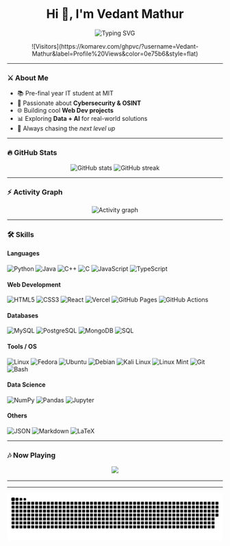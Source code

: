 <!-- Epic GitHub Profile README -->

<h1 align="center">Hi 👋, I'm Vedant Mathur</h1>

<p align="center">
  <img src="https://readme-typing-svg.herokuapp.com?font=Fira+Code&size=24&duration=2500&pause=1000&color=00F720&center=true&vCenter=true&width=600&lines=Pre-Final+Year+IT+Student+%F0%9F%93%9A;Cybersecurity+Enthusiast+%F0%9F%94%90;Web+Developer+%E2%9A%A1;OSINT+Explorer+%F0%9F%95%B5%EF%B8%8F;Always+learning+new+stuff+%F0%9F%92%AB" alt="Typing SVG" />
</p>

<p align="center">
  ![Visitors](https://komarev.com/ghpvc/?username=Vedant-Mathur&label=Profile%20Views&color=0e75b6&style=flat)
</p>

---

### ⚔️ About Me
- 📚 Pre-final year IT student at MIT  
- 🔐 Passionate about **Cybersecurity & OSINT**  
- 🌐 Building cool **Web Dev projects**  
- 📊 Exploring **Data + AI** for real-world solutions  
- 🚀 Always chasing the *next level up*  

---

### 🔥 GitHub Stats
<p align="center">
  <img src="https://github-readme-stats.vercel.app/api?username=Vedant-Mathur&show_icons=true&theme=tokyonight" alt="GitHub stats" height="165"/>
  <img src="https://github-readme-streak-stats.herokuapp.com/?user=Vedant-Mathur&theme=tokyonight" alt="GitHub streak" height="165"/>
</p>

---

### ⚡ Activity Graph
<p align="center">
  <img src="https://github-readme-activity-graph.vercel.app/graph?username=Vedant-Mathur&theme=tokyo-night&hide_border=true" alt="Activity graph"/>
</p>

---

### 🛠️ Skills

#### Languages
![Python](https://img.shields.io/badge/Python-3776AB?style=flat&logo=python&logoColor=white)
![Java](https://img.shields.io/badge/Java-007396?style=flat&logo=java&logoColor=white)
![C++](https://img.shields.io/badge/C++-00599C?style=flat&logo=cplusplus&logoColor=white)
![C](https://img.shields.io/badge/C-00599C?style=flat&logo=c&logoColor=white)
![JavaScript](https://img.shields.io/badge/JavaScript-F7DF1E?style=flat&logo=javascript&logoColor=black)
![TypeScript](https://img.shields.io/badge/TypeScript-3178C6?style=flat&logo=typescript&logoColor=white)

#### Web Development
![HTML5](https://img.shields.io/badge/HTML5-E34F26?style=flat&logo=html5&logoColor=white)
![CSS3](https://img.shields.io/badge/CSS3-1572B6?style=flat&logo=css3&logoColor=white)
![React](https://img.shields.io/badge/React-20232A?style=flat&logo=react&logoColor=61DAFB)
![Vercel](https://img.shields.io/badge/Vercel-000000?style=flat&logo=vercel&logoColor=white)
![GitHub Pages](https://img.shields.io/badge/GitHub%20Pages-222222?style=flat&logo=github&logoColor=white)
![GitHub Actions](https://img.shields.io/badge/GitHub%20Actions-2088FF?style=flat&logo=githubactions&logoColor=white)

#### Databases
![MySQL](https://img.shields.io/badge/MySQL-4479A1?style=flat&logo=mysql&logoColor=white)
![PostgreSQL](https://img.shields.io/badge/PostgreSQL-336791?style=flat&logo=postgresql&logoColor=white)
![MongoDB](https://img.shields.io/badge/MongoDB-47A248?style=flat&logo=mongodb&logoColor=white)
![SQL](https://img.shields.io/badge/SQL-003B57?style=flat&logo=amazon-dynamodb&logoColor=white)

#### Tools / OS
![Linux](https://img.shields.io/badge/Linux-FCC624?style=flat&logo=linux&logoColor=black)
![Fedora](https://img.shields.io/badge/Fedora-294172?style=flat&logo=fedora&logoColor=white)
![Ubuntu](https://img.shields.io/badge/Ubuntu-E95420?style=flat&logo=ubuntu&logoColor=white)
![Debian](https://img.shields.io/badge/Debian-A81D33?style=flat&logo=debian&logoColor=white)
![Kali Linux](https://img.shields.io/badge/Kali%20Linux-557C94?style=flat&logo=kalilinux&logoColor=white)
![Linux Mint](https://img.shields.io/badge/Linux%20Mint-87CF3E?style=flat&logo=linuxmint&logoColor=white)
![Git](https://img.shields.io/badge/Git-F05032?style=flat&logo=git&logoColor=white)
![Bash](https://img.shields.io/badge/Bash-4EAA25?style=flat&logo=gnubash&logoColor=white)

#### Data Science
![NumPy](https://img.shields.io/badge/NumPy-013243?style=flat&logo=numpy&logoColor=white)
![Pandas](https://img.shields.io/badge/Pandas-150458?style=flat&logo=pandas&logoColor=white)
![Jupyter](https://img.shields.io/badge/Jupyter-F37626?style=flat&logo=jupyter&logoColor=white)

#### Others
![JSON](https://img.shields.io/badge/JSON-000000?style=flat&logo=json&logoColor=white)
![Markdown](https://img.shields.io/badge/Markdown-000000?style=flat&logo=markdown&logoColor=white)
![LaTeX](https://img.shields.io/badge/LaTeX-008080?style=flat&logo=latex&logoColor=white)

---

### 🎶 Now Playing
<p align="center">
  <a href="https://github.com/kittinan/spotify-github-profile">
    <img src="https://spotify-github-profile.kittinanx.com/api/view?uid=b4xjs6jvtulnpaex4zu97jm11&cover_image=true&theme=default&show_offline=false&background_color=121212&interchange=false&bar_color_cover=false"/>
  </a>
</p>

---

---


![Contribution Snake](https://raw.githubusercontent.com/Vedant-Mathur/Vedant-Mathur/main/output/snake.svg)

<!-- ### 🐍 Contribution Snake
<p align="center">
  <img src="https://raw.githubusercontent.com/Vedant-Mathur/Vedant-Mathur/main/snake.svg"/>
</p> -->


